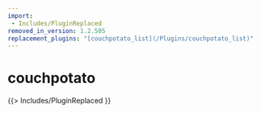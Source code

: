 ```yaml
---
import:
 - Includes/PluginReplaced
removed_in_version: 1.2.505
replacement_plugins: "[couchpotato_list](/Plugins/couchpotato_list)"
---
```


# couchpotato

{{> Includes/PluginReplaced }}